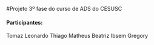 #Projeto 3º fase do curso de ADS do CESUSC

#### Participantes:
Tomaz
Leonardo
Thiago
Matheus
Beatriz
Ibsem
Gregory
